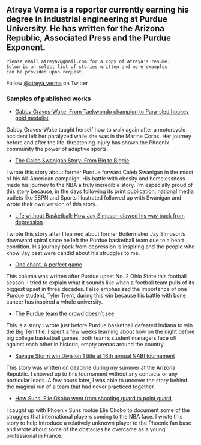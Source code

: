 ## Atreya Verma is a reporter currently earning his degree in industrial engineering at Purdue University. He has written for the Arizona Republic, Associated Press and the Purdue Exponent.

```
Please email atreyav@gmail.com for a copy of Atreya's resume.
Below is an select list of stories written and more examples
can be provided upon request.
```
Follow [@atreya_verma](https://twitter.com/atreya_verma) on Twitter

### Samples of published works

* [Gabby Graves-Wake: From Taekwondo champion to Para-sled hockey gold medalist](https://www.azcentral.com/story/sports/olympics/2018/07/04/marine-veteran-excels-adaptive-sports-after-motorcycle-accident/703387002/)

Gabby Graves-Wake taught herself how to walk again after a motorcycle accident left her paralyzed while she was in the Marine Corps. Her journey before and after the life-threatening injury has shown the Phoenix community the power of adaptive sports.

* [The Caleb Swanigan Story: From Big to Biggie](https://www.purdueexponent.org/sports/article_0a0a36a1-48d5-575c-be8a-82342c1e19c8.html#comments)

I wrote this story about former Purdue forward Caleb Swanigan in the midst of his All-American campaign. His battle with obesity and homelessness made his journey to the NBA a truly incredible story. I’m especially proud of this story because, in the days following its print publication, national media outlets like ESPN and Sports Illustrated followed up with Swanigan and wrote their own version of this story.

* [Life without Basketball: How Jay Simpson clawed his way back from depression](https://www.purdueexponent.org/sports/article_0a7f5205-77b7-5c78-8f31-0a6ba83d9328.html#comments)

I wrote this story after I learned about former Boilermaker Jay Simpson’s downward spiral since he left the Purdue basketball team due to a heart condition. His journey back from depression is inspiring and the people who know Jay best were candid about his struggles to me.

* [One chant. A perfect game](https://www.purdueexponent.org/sports/article_9cf29f84-a6e5-5e08-950d-e4709079448f.html)

This column was written after Purdue upset No. 2 Ohio State this football season. I tried to explain what it sounds like when a football team pulls of its biggest upset in three decades. I also emphasized the importance of one Purdue student, Tyler Trent, during this win because his battle with bone cancer has inspired a whole university.


* [The Purdue team the crowd doesn’t see](https://www.purdueexponent.org/sports/mens/basketball/article_bbbf7ac5-9f7f-5b57-9c02-62965eebe868.html)

This is a story I wrote just before Purdue basketball defeated Indiana to win the Big Ten title. I spent a few weeks learning about how on the night before big college basketball games, both team’s student managers face off against each other in historic, empty arenas around the country.

* [Savage Storm win Division 1 title at 16th annual NABI tournament](https://www.azcentral.com/story/sports/high-school/2018/07/14/savage-storm-capture-boys-division-1-nabi-tournament-title/786012002/)

This story was written on deadline during my summer at the Arizona Republic. I showed up to this tournament without any contacts or any particular leads. A few hours later, I was able to uncover the story behind the magical run of a team that had never practiced together.

* [How Suns' Elie Okobo went from shooting guard to point guard](https://www.azcentral.com/story/sports/nba/suns/2018/07/07/how-phoenix-suns-elie-okobo-went-shooting-guard-point-guard/766022002/)

I caught up with Phoenix Suns rookie Elie Okobo to document some of the struggles that international players coming to the NBA face. I wrote this story to help introduce a relatively unknown player to the Phoenix fan base and wrote about some of the obstacles he overcame as a young professional in France.
